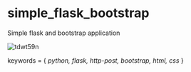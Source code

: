 # simple_flask_bootstrap
Simple flask and bootstrap application

![tdwt59n](https://user-images.githubusercontent.com/24205488/51689801-abba3080-1ff7-11e9-955d-06e2a42e9d2d.png)

keywords = { <i> python, flask, http-post, bootstrap, html, css </i>}


